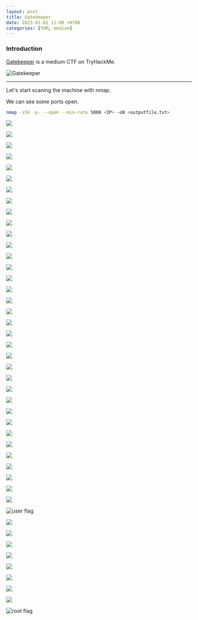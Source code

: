 ```yaml
---
layout: post
title: Gatekeeper
date: 2023-01-02 11:00 +0700
categories: [THM, medium]
---
```


### Introduction

[Gatekeeper] is a medium CTF on TryHackMe.

![Gatekeeper](https://tryhackme-images.s3.amazonaws.com/room-icons/8979e58d84147f0720773889be95f4d9.jpeg)


---

Let's start scaning the machine with nmap.

We can see some ports open.

```sh
nmap -sSV -p- --open --min-rate 5000 <IP> -oN <outputfile.txt>
```

![](/images/THM/gatekeeper/Captura.PNG)

![](/images/THM/gatekeeper/Captura1.PNG)

![](/images/THM/gatekeeper/Captura2.PNG)

![](/images/THM/gatekeeper/Captura3.PNG)

![](/images/THM/gatekeeper/Captura4.PNG)

![](/images/THM/gatekeeper/Captura5.PNG)

![](/images/THM/gatekeeper/Captura6.PNG)

![](/images/THM/gatekeeper/Captura7.PNG)

![](/images/THM/gatekeeper/Captura8.PNG)

![](/images/THM/gatekeeper/Captura9.PNG)

![](/images/THM/gatekeeper/Captura10.PNG)

![](/images/THM/gatekeeper/Captura11.PNG)

![](/images/THM/gatekeeper/Captura12.PNG)

![](/images/THM/gatekeeper/Captura13.PNG)

![](/images/THM/gatekeeper/Captura14.PNG)

![](/images/THM/gatekeeper/Captura15.PNG)

![](/images/THM/gatekeeper/Captura16.PNG)

![](/images/THM/gatekeeper/Captura17.PNG)

![](/images/THM/gatekeeper/Captura18.PNG)

![](/images/THM/gatekeeper/Captura19.PNG)

![](/images/THM/gatekeeper/Captura20.PNG)

![](/images/THM/gatekeeper/Captura21.PNG)

![](/images/THM/gatekeeper/Captura22.PNG)

![](/images/THM/gatekeeper/Captura23.PNG)

![](/images/THM/gatekeeper/Captura24.PNG)

![](/images/THM/gatekeeper/Captura25.PNG)

![](/images/THM/gatekeeper/Captura26.PNG)

![](/images/THM/gatekeeper/Captura27.PNG)

![](/images/THM/gatekeeper/Captura28.PNG)

![](/images/THM/gatekeeper/Captura29.PNG)

![](/images/THM/gatekeeper/Captura30.PNG)

![](/images/THM/gatekeeper/Captura31.PNG)

![](/images/THM/gatekeeper/Captura32.PNG)


![](/images/THM/gatekeeper/Captura33.PNG)

![](/images/THM/gatekeeper/Captura34.PNG)


![user flag](/images/THM/gatekeeper/Captura35.PNG)

![](/images/THM/gatekeeper/Captura36.PNG)

![](/images/THM/gatekeeper/Captura37.PNG)

![](/images/THM/gatekeeper/Captura38.PNG)

![](/images/THM/gatekeeper/Captura39.PNG)

![](/images/THM/gatekeeper/Captura40.PNG)

![](/images/THM/gatekeeper/Captura41.PNG)

![](/images/THM/gatekeeper/Captura42.PNG)

![](/images/THM/gatekeeper/Captura43.PNG)

![root flag](/images/THM/gatekeeper/Captura44.PNG)

[Gatekeeper]:https://tryhackme.com/room/gatekeeper
